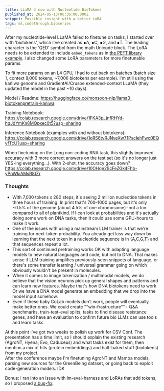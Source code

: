 ```yaml
---
title: LLaMA 3 now with Nucleotide BioTokens
published_at: 2024-05-13T00:36:00.000Z
snippet: Possible insight with a better LoRA
tags: ml,codethrough,bioseries
---
```


After my nucleotide-level LLaMA failed to finetune on tasks, I started over with
'biotokens', which I've created as ∎A, ∎C, ∎G, and ∎T. The leading character is the 'QED' symbol from the math Unicode block. The LoRA needs to be extended to 
include `embed_tokens` as in [the PEFT library example](https://github.com/huggingface/peft/blob/main/examples/causal_language_modeling/peft_lora_clm_with_additional_tokens.ipynb). I also changed some LoRA parameters for more finetunable params.

To fit more params on an L4 GPU, I had to cut back on batches (batch size 1, context 8,000 tokens, ~7,000 biotokens per example). I'm still using the kañiwa genome and GradientAI/Crusoe extended-context LLaMA (they updated the model in the past ~10 days).

Model / Readme: https://huggingface.co/monsoon-nlp/llama3-biotokenpretrain-kaniwa

Training Notebook: https://colab.research.google.com/drive/1FKA3p_jnfRHYd-hqJdYmKn8MQpxec0t5?usp=sharing

Inference Notebook (examples with and without biotokens):
https://colab.research.google.com/drive/1oRS6tvRJNveXw71PscIehFwc0EQvfTcU?usp=sharing

When finetuning on the Long non-coding RNA task, this slightly improved accuracy with
3 more correct answers on the test set (so it's no longer just YES-ing everything...).
With 2-shot, the accuracy goes down?  https://colab.research.google.com/drive/10OHqe29cFeZGk4Fhb-yPnWkiAMsR8tZr

### Thoughts

- With 7,000 tokens x 280 steps, it's seeing 2 million nucleotide tokens in three hours of training. In print that's 700–1000 pages, but it's only ~0.5% of the genome (about 4.5% of one chromosome) - not a ton compared to all of plantkind. If I can look at probabilities and it's actually doing some work on DNA tasks, then it could use some GPU-hours to make it work.
- One of the issues with using a mainstream LLM trainer is that we're training for next-token probability. You already get loss way down by learning that the next token in a nucleotide sequence is in {A,C,G,T} and that sequences repeat a lot.
- This sort of continued pretraining works OK with adapting language models to new natural languages and code, but not to DNA. That makes sense if LLM training amplifies previously-seen snippets of language, or there's some transfer learning / universal grammar going on which obviously wouldn't be present in molecules.
- When it comes to image tokenization / multimodal models, we do believe that the vision neurons pick up general shapes and patterns and can learn new features. Maybe that's how DNA biotokens need to work. Or we have a DNA model generate an embedding that we drop into the model input somehow.
- Even if these baby CoLab models don't work, people will eventually make better ones. We could create ""win-frastructure"" -  Q&A benchmarks, train-test-eval splits, tasks to find disease resistance genes, and have an evaluation to confirm future bio LLMs can use tools and learn tasks.

At this point I've got two weeks to polish up work for CSV Conf. The presentation has a time limit, so I should explain the existing research (AgroNT, Hyena, Evo, Caduceus) and what  tasks exist for them, then mention a mix of hits (protein embeddings) and half-baked stuff (biotokens) from my project. <br/>
After the conference maybe I'm finetuning AgroNT and Mamba models, parsing new sources for the GreenBeing dataset, or going back to exploit code-generation models. IDK

Bonus: I ran into an issue with lm-eval-harness and LoRAs that add tokens, so I proposed [a bug-fix](https://github.com/EleutherAI/lm-evaluation-harness/pull/1828).

<br/>
<br/>
<br/>

